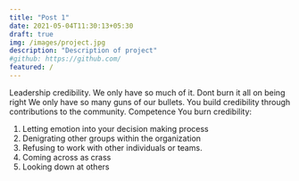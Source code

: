 ```yaml
---
title: "Post 1"
date: 2021-05-04T11:30:13+05:30
draft: true
img: /images/project.jpg
description: "Description of project"
#github: https://github.com/
featured: /
---
```

Leadership credibility.  We only have so much of it.  Dont burn it all on being right
We only have so many guns of our bullets.  You build credibility through contributions to the community. Competence
You burn credibility:

1.  Letting emotion into your decision making process
2.  Denigrating other groups within the organization
3.  Refusing to work with other individuals or teams.
4.  Coming across as crass 
5.  Looking down at others